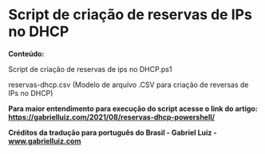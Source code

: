 # Script de criação de reservas de IPs no DHCP

**Conteúdo:**

Script de criação de reservas de ips no DHCP.ps1

reservas-dhcp.csv (Modelo de arquivo .CSV para criação de reversas de IPs no DHCP)

**Para maior entendimento para execução do script acesse o link do artigo: https://gabrielluiz.com/2021/08/reservas-dhcp-powershell/**

**Créditos da tradução para português do Brasil - Gabriel Luiz - www.gabrielluiz.com**
